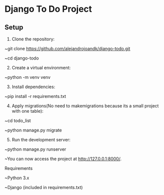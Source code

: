 # Django To Do Project

## Setup

1. Clone the repository:

  ~git clone https://github.com/alejandrojoandk/django-todo.git
  
  ~cd django-todo

2. Create a virtual environment:

  ~python -m venv venv

3. Install dependencies:

  ~pip install -r requirements.txt

4. Apply migrations(No need to makemigrations because its a small project with one table):

  ~cd todo_list
  
  ~python manage.py migrate

5. Run the development server:

  ~python manage.py runserver
  
  ~You can now access the project at http://127.0.0.1:8000/.

Requirements

  ~Python 3.x
  
  ~Django (included in requirements.txt)
